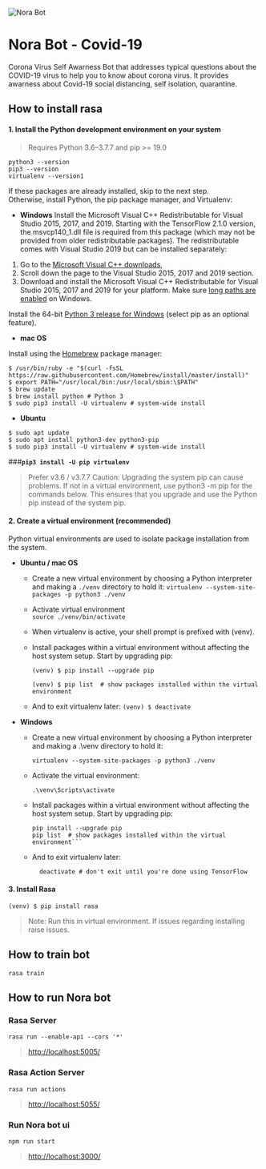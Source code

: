 ![Nora Bot](./logo-white.png)

# Nora Bot - Covid-19

Corona Virus Self Awarness Bot that addresses typical questions about the COVID-19 virus to help you to know about corona virus. It provides awarness about Covid-19 social distancing, self isolation, quarantine.

## How to install rasa

#### 1. Install the Python development environment on your system

> Requires Python 3.6–3.7.7 and pip >= 19.0

```shell
python3 --version
pip3 --version
virtualenv --version1
```

If these packages are already installed, skip to the next step.\
Otherwise, install Python, the pip package manager, and Virtualenv:

- **Windows**
  Install the Microsoft Visual C++ Redistributable for Visual Studio 2015, 2017, and 2019. Starting with the TensorFlow 2.1.0 version, the msvcp140_1.dll file is required from this package (which may not be provided from older redistributable packages). The redistributable comes with Visual Studio 2019 but can be installed separately:

1. Go to the [Microsoft Visual C++ downloads](https://support.microsoft.com/en-us/help/2977003/the-latest-supported-visual-c-downloads/),
2. Scroll down the page to the Visual Studio 2015, 2017 and 2019 section.
3. Download and install the Microsoft Visual C++ Redistributable for Visual Studio 2015, 2017 and 2019 for your platform.
   Make sure [long paths are enabled](https://superuser.com/questions/1119883/windows-10-enable-ntfs-long-paths-policy-option-missing) on Windows.

Install the 64-bit [Python 3 release for Windows](https://www.python.org/downloads/windows/) (select pip as an optional feature).

- **mac OS**

Install using the [Homebrew](https://brew.sh/) package manager:

```shell
$ /usr/bin/ruby -e "$(curl -fsSL https://raw.githubusercontent.com/Homebrew/install/master/install)"
$ export PATH="/usr/local/bin:/usr/local/sbin:\$PATH"
$ brew update
$ brew install python # Python 3
$ sudo pip3 install -U virtualenv # system-wide install
```

- **Ubuntu**

```shell
$ sudo apt update
$ sudo apt install python3-dev python3-pip
$ sudo pip3 install -U virtualenv # system-wide install
```

###**`pip3 install -U pip virtualenv`**

> Prefer v3.6 / v3.7.7
> Caution: Upgrading the system pip can cause problems.
> If not in a virtual environment, use python3 -m pip for the commands below. This ensures that you upgrade and use the Python pip instead of the system pip.

#### 2. Create a virtual environment (recommended)

Python virtual environments are used to isolate package installation from the system.

- **Ubuntu / mac OS**

  - Create a new virtual environment by choosing a Python interpreter and making a `./venv` directory to hold it:
    `virtualenv --system-site-packages -p python3 ./venv`

  - Activate virtual environment\
    `source ./venv/bin/activate`

  - When virtualenv is active, your shell prompt is prefixed with (venv).

  - Install packages within a virtual environment without affecting the host system setup. Start by upgrading pip:

    ```shell
    (venv) $ pip install --upgrade pip

    (venv) $ pip list  # show packages installed within the virtual environment
    ```

  - And to exit virtualenv later:
    `(venv) $ deactivate`

* **Windows**

  - Create a new virtual environment by choosing a Python interpreter and making a .\venv directory to hold it:

    `virtualenv --system-site-packages -p python3 ./venv`

  - Activate the virtual environment:

    `.\venv\Scripts\activate`

  - Install packages within a virtual environment without affecting the host system setup. Start by upgrading pip:

    ````shell
    pip install --upgrade pip
    pip list  # show packages installed within the virtual environment```
    ````

  - And to exit virtualenv later:

    ```shell
      deactivate # don't exit until you're done using TensorFlow
    ```

#### 3. Install Rasa

```shell
(venv) $ pip install rasa
```

> Note: Run this in virtual environment. If issues regarding installing raise issues.

## How to train bot

`rasa train`

## How to run Nora bot

### Rasa Server

`rasa run --enable-api --cors '*'`

> [http://localhost:5005/](http://localhost:5005/)

### Rasa Action Server

`rasa run actions`

> [http://localhost:5055/](http://localhost:5055/)

### Run Nora bot ui

`npm run start`

> [http://localhost:3000/](http://localhost:/3000)
